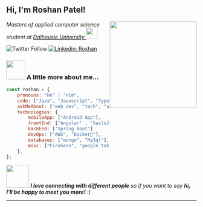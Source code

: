 <h2> Hi, I'm Roshan Patel!</h2>
<img align='right' src="https://media.giphy.com/media/M9gbBd9nbDrOTu1Mqx/giphy.gif" width="230">
<p>
 <em>Masters of applied computer science student at <a href="https://www.dal.ca/">Dalhousie University </a><img src="https://media.giphy.com/media/fYSnHlufseco8Fh93Z/giphy.gif" width="30">

</em></p>

![Twitter Follow](https://img.shields.io/twitter/follow/PATELROSHAN1998?label=Follow)
[![Linkedin: Roshan](https://img.shields.io/badge/-Roshan-blue?style=flat-square&logo=Linkedin&logoColor=white&link=https://www.linkedin.com/in/roshan-patel-722125176/)](https://www.linkedin.com/in/roshan-patel-722125176/)

### <img src="https://media.giphy.com/media/VgCDAzcKvsR6OM0uWg/giphy.gif" width="50"> A little more about me...  

```javascript
const roshan = {
    pronouns: "He" | "Him",
    code: ["Java", "Javascript", "Typescript", "HTML"],
    askMeAbout: ["web dev", "tech", "app dev", "plants"],
    technologies: {
        mobileApp: ["Android App"],
        frontEnd: ["Angular" , "SailsJs"]
        backEnd: ["Spring Boot"]
        devOps: ["AWS", "Docker🐳"],
        databases: ["mongo", "MySql"],
        misc: ["Firebase", "google tableau", "JIRA", "PostMan"]
    },
};
```

<img src="https://media.giphy.com/media/LnQjpWaON8nhr21vNW/giphy.gif" width="60"> <em><b>I love connecting with different people</b> so if you want to say <b>hi, I'll be happy to meet you more!</b> :)</em>

---
